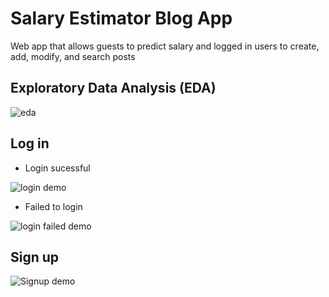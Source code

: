 # Salary Estimator Blog App
Web app that allows guests to predict salary and logged in users to create, add, modify, and search posts 

## Exploratory Data Analysis (EDA)

![eda](https://user-images.githubusercontent.com/52568892/101504573-fd90a900-3938-11eb-8fec-8bd5aea55c49.png)

## Log in

- Login sucessful

![login demo](https://user-images.githubusercontent.com/52568892/101488974-e4323180-3925-11eb-95d2-dc1b15740f7e.gif)

- Failed to login

![login failed demo](https://user-images.githubusercontent.com/52568892/101488589-6706bc80-3925-11eb-8e64-967aa8c9df44.gif)

## Sign up

![Signup demo](https://user-images.githubusercontent.com/52568892/101487929-80f3cf80-3924-11eb-9170-67bad031d94c.gif)

